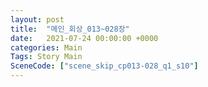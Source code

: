 ```yaml
---
layout: post
title:  "메인_회상_013~028장"
date:   2021-07-24 00:00:00 +0000
categories: Main
Tags: Story Main
SceneCode: ["scene_skip_cp013-028_q1_s10"]
---
```

